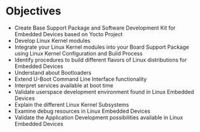 # Objectives

- Create Base Support Package and Software Development Kit for Embedded Devices based on Yocto Project
- Develop Linux Kernel modules
- Integrate your Linux Kernel modules into your Board Support Package using Linux Kernel Configuration and Build Process
- Identify procedures to build different flavors of Linux distributions for Embedded Devices
- Understand about Bootloaders
- Extend U-Boot Command Line Interface functionality
- Interpret services available at boot time 
- Validate userspace development environment found in Linux Embedded Devices
- Explain the different Linux Kernel Subsystems
- Examine debug resources in Linux Embedded Devices
- Validate the Application Development possibilities available in Linux Embedded Devices